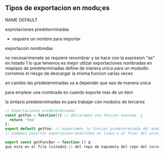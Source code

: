 ## Tipos de exportacion en modu;es
NAME
DEFAULT

exprotaciones predeterminadas
- requiere un nombre para importar

exportacoin nombredas 

no necesarimenete 
 se requiere renombrar  y se hace con la expresion "as"
 en listado 1 lo que tenemos
   es mejor utlizar exportaciones nombradas en reeplazo de predeterminadas
   define de manera unica para un modudlo
   corremos el riesgo de descargar la misma funcion varias veces


en cambio las predeterminadas va a depender que sea de manera unica

para emplear una nombrada es cuando exporte mas de un item

la sintaxis predeterminadas es para trabajar con modulos de terceros

```js
// Exportaciones predeterminadas
const getFoo = function(){ // declaramos una funcion anonima  y 
  return 'foo'
};
export default getFoo; // exportamos la funcion predeterminada del modulo
// podemos exportar exportacion moduladas en linea o al final del archivo  usando llaves como las qe se muestra a continuacion

export const getFuncBar = function () q
que esta en el file listado2.js del repo de kapumota del repo del curso
```
